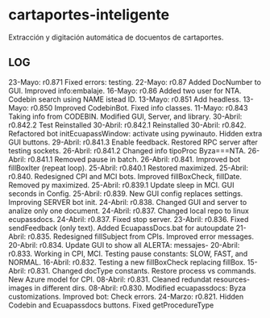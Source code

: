 # cartaportes-inteligente
Extracción y digitación automática de docuentos de cartaportes.

## LOG
23-Mayo: r0.871 Fixed errors: testing.
22-Mayo: r0.87  Added DocNumber to GUI. Improved info:embalaje.
16-Mayo: r0.86  Added two user for NTA. Codebin search using NAME istead ID.
13-Mayo: r0.851 Add headless.
13-Mayo: r0.850 Improved CodebinBot. Fixed info classes.
11-Mayo: r0.843 Taking info from CODEBIN. Modified GUI, Server, and library.
30-Abril: r0.842.2 Test Reinstalled
30-Abril: r0.842.1 Reinstalled
30-Abril: r0.842. Refactored bot initEcuapassWindow: activate using pywinauto. Hidden extra GUI buttons. 
29-Abril: r0.841.3 Enable feedback. Restored RPC server after testing sockets.
26-Abril: r0.841.2 Changed info tipoProc Byza===NTA.
26-Abril: r0.841.1 Removed pause in batch.
26-Abril: r0.841. Improved bot fillBoxIter (repeat loop).
25-Abril: r0.840.1 Restored maximized.
25-Abril: r0.840. Redesigned CPI and MCI bots. Improved fillBoxCheck, fillDate. Removed py maximized.
25-Abril: r0.839.1 Update sleep in MCI. GUI seconds in Config.
25-Abril: r0.839. New GUI config replaces settings. Improving SERVER bot init. 
24-Abril: r0.838. Changed GUI and server to analize only one document.
24-Abril: r0.837. Changed local repo to linux ecupassdocs.
24-Abril: r0.837. Fixed stop server.
23-Abril: r0.836. Fixed sendFeedback (only text). Added EcuapassDocs.bat for autoupdate
21-Abril: r0.835. Redesigned fillSubject from CPIs. Improved error messages.
20-Abril: r0.834. Update GUI to show all ALERTA: messajes-
20-Abril: r0.833. Working in CPI, MCI. Testing pause constants: SLOW, FAST, and NORMAL.
16-Abril: r0.832. Testing a new fillBoxCheck replacing fillBox.
15-Abril: r0.831. Changed docType constants. Restore process vs commands. New Azure model for CPI.
08-Abril: r0.831. Cleaned redundat resources-images in different dirs.
08-Abril: r0.830. Modified ecuapassdocs: Byza customizations. Improved bot: Check errors.
24-Marzo: r0.821. Hidden  Codebin and Ecuapassdocs buttons. Fixed getProcedureType

